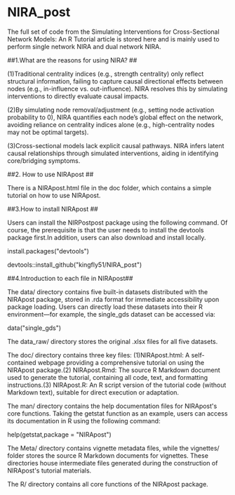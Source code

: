 # NIRA_post
The full set of code from the Simulating Interventions for Cross-Sectional Network Models: An R Tutorial article is stored here and is mainly used to perform single network NIRA and dual network NIRA.


##1.What are the reasons for using NIRA? ##

(1)Traditional centrality indices (e.g., strength centrality) only reflect structural information, failing to capture causal directional effects between nodes (e.g., in-influence vs. out-influence). NIRA resolves this by simulating interventions to directly evaluate causal impacts.

(2)By simulating node removal/adjustment (e.g., setting node activation probability to 0), NIRA quantifies each node’s global effect on the network, avoiding reliance on centrality indices alone (e.g., high-centrality nodes may not be optimal targets).

(3)Cross-sectional models lack explicit causal pathways. NIRA infers latent causal relationships through simulated interventions, aiding in identifying core/bridging symptoms.




##2. How to use NIRApost ##


There is a NIRApost.html file in the doc folder, which contains a simple tutorial on how to use NIRApost.




##3.How to install NIRApost ##

Users can install the NIRPostpost package using the following command. Of course, the prerequisite is that the user needs to install the devtools package first.In addition, users can also download and install locally.

install.packages("devtools")

devtools::install_github("kingfly51/NIRA_post")




##4.Introduction to each file in NIRApost##

The data/ directory contains five built-in datasets distributed with the NIRApost package, stored in .rda format for immediate accessibility upon package loading. Users can directly load these datasets into their R environment—for example, the single_gds dataset can be accessed via:

data("single_gds")


The data_raw/ directory stores the original .xlsx files for all five datasets.


The doc/ directory contains three key files: (1)NIRApost.html: A self-contained webpage providing a comprehensive tutorial on using the NIRApost package.(2) NIRApost.Rmd: The source R Markdown document used to generate the tutorial, containing all code, text, and formatting instructions.(3) NIRApost.R: An R script version of the tutorial code (without Markdown text), suitable for direct execution or adaptation.


The man/ directory contains the help documentation files for NIRApost's core functions. Taking the getstat function as an example, users can access its documentation in R using the following command:

help(getstat,package = "NIRApost")


The Meta/ directory contains vignette metadata files, while the vignettes/ folder stores the source R Markdown documents for vignettes. These directories house intermediate files generated during the construction of NIRApost's tutorial materials.


The R/ directory contains all core functions of the NIRApost package.

